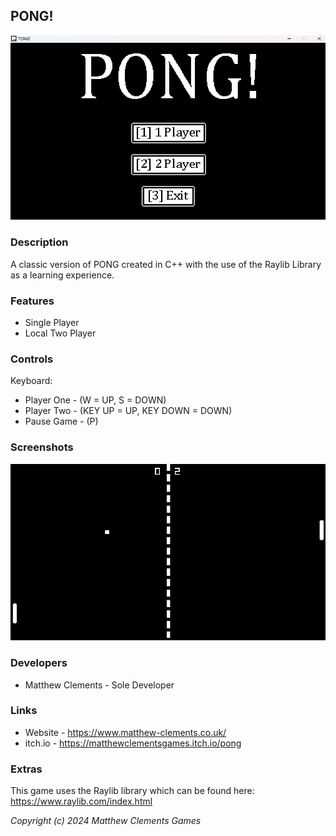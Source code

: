 ## PONG!

![Main Menu Image](Game/README_IMAGES/MAIN_MENU.png)

### Description

A classic version of PONG created in C++ with the use of the Raylib Library as a learning experience. 

### Features

 - Single Player
 - Local Two Player

### Controls

Keyboard:
 - Player One - (W = UP, S = DOWN)
 - Player Two - (KEY UP = UP, KEY DOWN = DOWN)
 - Pause Game - (P)

### Screenshots

![Gameplay Image](Game/README_IMAGES/GAMEPLAY_ONE.png)

### Developers

 - Matthew Clements - Sole Developer

### Links
 - Website - https://www.matthew-clements.co.uk/ 
 - itch.io - https://matthewclementsgames.itch.io/pong

### Extras
This game uses the Raylib library which can be found here: https://www.raylib.com/index.html

*Copyright (c) 2024 Matthew Clements Games*
